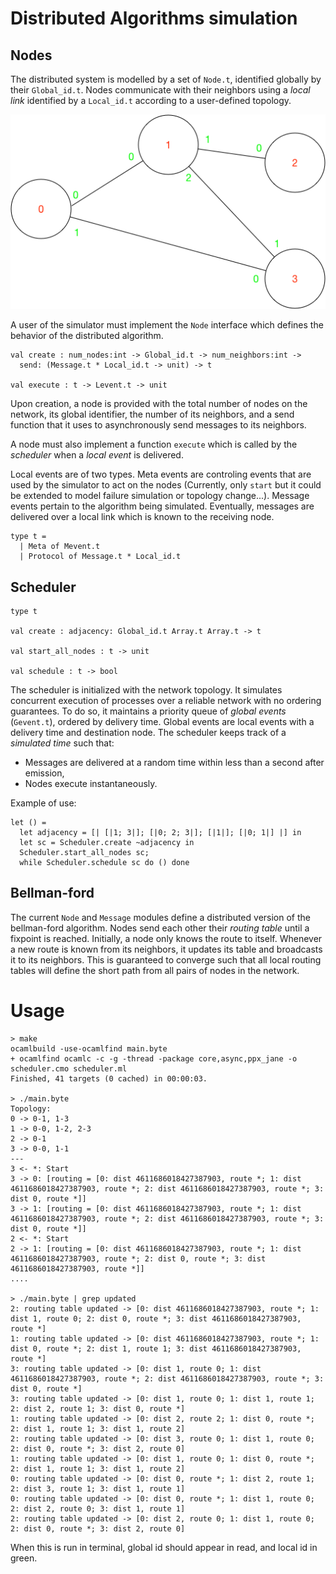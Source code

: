 # Distributed Algorithms simulation

## Nodes

The distributed system is modelled by a set of `Node.t`, identified
globally by their `Global_id.t`. Nodes communicate with their neighbors 
using a *local link* identified by a `Local_id.t` according to a user-defined
topology.

![alt text](fig/topology.png)

A user of the simulator must implement the `Node` interface which defines the
behavior of the distributed algorithm.

```
val create : num_nodes:int -> Global_id.t -> num_neighbors:int ->
  send: (Message.t * Local_id.t -> unit) -> t

val execute : t -> Levent.t -> unit
```

Upon creation, a node is provided with the total number of nodes on the network,
its global identifier, the number of its neighbors, and a send function that 
it uses to asynchronously send messages to its neighbors.

A node must also implement a function  `execute` which is called by the 
*scheduler* when a *local event* is delivered.

Local events are of two types. Meta events are controling events that are used
by the simulator to act on the nodes (Currently, only `start` but it could be extended to model failure simulation or  topology change...). Message events
pertain to the algorithm being simulated. Eventually, messages are delivered 
over a local link which is known to the receiving node. 
```
type t = 
  | Meta of Mevent.t
  | Protocol of Message.t * Local_id.t
```

## Scheduler 

```
type t

val create : adjacency: Global_id.t Array.t Array.t -> t

val start_all_nodes : t -> unit

val schedule : t -> bool
```

The scheduler is initialized with the network topology. It simulates concurrent execution of processes over a reliable network with no ordering guarantees.
To do so, it maintains a priority queue of *global events* (`Gevent.t`),
ordered by delivery time.  Global events are local events with a delivery time and destination node. The scheduler keeps track of a *simulated time*
 such that:
 * Messages are delivered at a random time within less than a second after emission,
 * Nodes execute instantaneously.

Example of use:
```
let () =
  let adjacency = [| [|1; 3|]; [|0; 2; 3|]; [|1|]; [|0; 1|] |] in
  let sc = Scheduler.create ~adjacency in
  Scheduler.start_all_nodes sc;
  while Scheduler.schedule sc do () done
```

## Bellman-ford

The current `Node` and `Message` modules define a distributed version of 
the bellman-ford algorithm. Nodes send each other their *routing table* 
until a fixpoint is reached. Initially, a node only knows the route to itself.
Whenever a new route is known from its neighbors, it updates its table and
broadcasts it to its neighbors. This is guaranteed to converge such that
all local routing tables will define the short path from all pairs of nodes
in the network.

# Usage

```
> make
ocamlbuild -use-ocamlfind main.byte
+ ocamlfind ocamlc -c -g -thread -package core,async,ppx_jane -o scheduler.cmo scheduler.ml
Finished, 41 targets (0 cached) in 00:00:03.

> ./main.byte 
Topology:
0 -> 0-1, 1-3
1 -> 0-0, 1-2, 2-3
2 -> 0-1
3 -> 0-0, 1-1
---
3 <- *: Start
3 -> 0: [routing = [0: dist 4611686018427387903, route *; 1: dist 4611686018427387903, route *; 2: dist 4611686018427387903, route *; 3: dist 0, route *]]
3 -> 1: [routing = [0: dist 4611686018427387903, route *; 1: dist 4611686018427387903, route *; 2: dist 4611686018427387903, route *; 3: dist 0, route *]]
2 <- *: Start
2 -> 1: [routing = [0: dist 4611686018427387903, route *; 1: dist 4611686018427387903, route *; 2: dist 0, route *; 3: dist 4611686018427387903, route *]]
....

> ./main.byte | grep updated
2: routing table updated -> [0: dist 4611686018427387903, route *; 1: dist 1, route 0; 2: dist 0, route *; 3: dist 4611686018427387903, route *]
1: routing table updated -> [0: dist 4611686018427387903, route *; 1: dist 0, route *; 2: dist 1, route 1; 3: dist 4611686018427387903, route *]
3: routing table updated -> [0: dist 1, route 0; 1: dist 4611686018427387903, route *; 2: dist 4611686018427387903, route *; 3: dist 0, route *]
3: routing table updated -> [0: dist 1, route 0; 1: dist 1, route 1; 2: dist 2, route 1; 3: dist 0, route *]
1: routing table updated -> [0: dist 2, route 2; 1: dist 0, route *; 2: dist 1, route 1; 3: dist 1, route 2]
2: routing table updated -> [0: dist 3, route 0; 1: dist 1, route 0; 2: dist 0, route *; 3: dist 2, route 0]
1: routing table updated -> [0: dist 1, route 0; 1: dist 0, route *; 2: dist 1, route 1; 3: dist 1, route 2]
0: routing table updated -> [0: dist 0, route *; 1: dist 2, route 1; 2: dist 3, route 1; 3: dist 1, route 1]
0: routing table updated -> [0: dist 0, route *; 1: dist 1, route 0; 2: dist 2, route 0; 3: dist 1, route 1]
2: routing table updated -> [0: dist 2, route 0; 1: dist 1, route 0; 2: dist 0, route *; 3: dist 2, route 0]
```

When this is run in terminal, global id should appear in read, and local id in green.